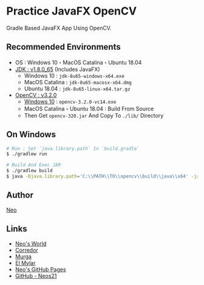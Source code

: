 # Practice JavaFX OpenCV

Gradle Based JavaFX App Using OpenCV.


## Recommended Environments

- OS : Windows 10・MacOS Catalina・Ubuntu 18.04
- [JDK : v1.8.0_65](https://www.oracle.com/java/technologies/javase/javase8-archive-downloads.html) (Includes JavaFX)
    - Windows 10 : `jdk-8u65-windows-x64.exe`
    - MacOS Catalina : `jdk-8u65-macosx-x64.dmg`
    - Ubuntu 18.04 : `jdk-8u65-linux-x64.tar.gz`
- [OpenCV : v3.2.0](https://github.com/opencv/opencv/releases/tag/3.2.0)
    - [Windows 10](https://sourceforge.net/projects/opencvlibrary/files/opencv-win/3.2.0/) : `opencv-3.2.0-vc14.exe`
    - MacOS Catalina・Ubuntu 18.04 : Build From Source
    - Then Get `opencv-320.jar` And Copy To `./lib/` Directory


## On Windows

```sh
# Run : Set `java.library.path` In `build.gradle`
$ ./gradlew run

# Build And Exec JAR
$ ./gradlew build
$ java -Djava.library.path='C:\\PATH\\TO\\opencv\\build\\java\\x64' -jar ./build/libs/practice-javafx-opencv.jar
```


## Author

[Neo](http://neo.s21.xrea.com/)


## Links

- [Neo's World](http://neo.s21.xrea.com/)
- [Corredor](https://neos21.hatenablog.com/)
- [Murga](https://neos21.hatenablog.jp/)
- [El Mylar](https://neos21.hateblo.jp/)
- [Neo's GitHub Pages](https://neos21.github.io/)
- [GitHub - Neos21](https://github.com/Neos21/)
